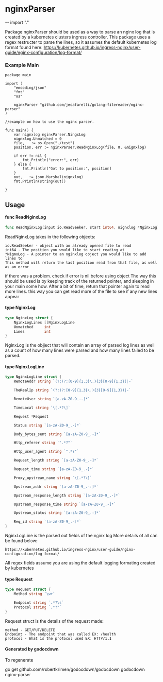 # nginxParser
--
    import "."

Package nginxParser should be used as a way to parse an nginx log that is
created by a kubernetes clusters ingress controller. This package uses a regex
restructer to parse the lines, so it assumes the default kubernetes log format
found here:
https://kubernetes.github.io/ingress-nginx/user-guide/nginx-configuration/log-format/
### Example Main

    package main

    import (
    	"encoding/json"
    	"fmt"
    	"os"

    	nginxParser "github.com/jecafarelli/golang-filereader/nginx-parser"
    )

    //example on how to use the nginx parser.

    func main() {
    	var nignxlog nginxParser.NingxLog
    	nignxlog.Unmatched = 0
    	file, _ := os.Open("./test")
    	position, err := nginxParser.ReadNginxLog(file, 0, &nignxlog)

    	if err != nil {
    		fmt.Println("error:", err)
    	} else {
    		fmt.Println("Got to position:", position)
    	}
    	out, _ := json.Marshal(nignxlog)
    	fmt.Println(string(out))

    }

## Usage

#### func  ReadNginxLog

```go
func ReadNginxLog(input io.ReadSeeker, start int64, nignxlog *NginxLog) (int64, error)
```
ReadNginxLog takes in the following objects:

    io.ReadSeeker - object with an already opened file to read
    int64 - The position you would like to start reading at
    *NignxLog - A pointer to an nginxlog object you would like to add lines to
    This method will return the last position read from that file, as well as an error

if there was a problem. check if error is nil before using object The way this
should be used is by keeping track of the returned pointer, and sleeping in your
main some how. After a bit of time, return that pointer again to read more
lines. this way you can get read more of the file to see if any new lines appear

#### type NginxLog

```go
type NginxLog struct {
	NginxLogLines []NginxLogLine
	Unmatched     int
	Lines         int
}
```

NginxLog is the objject that will contain an array of parsed log lines as well
as a count of how many lines were parsed and how many lines failed to be parsed.

#### type NginxLogLine

```go
type NginxLogLine struct {
	RemoteAddr string `(?:(?:[0-9]{1,3}\.){3}[0-9]{1,3})|-`

	TheRealIp string `(?:(?:[0-9]{1,3}\.){3}[0-9]{1,3})|-`

	RemoteUser string `[a-zA-Z0-9_.-]*`

	TimeLocal string `\[.*?\]`

	Request *Request

	Status string `[a-zA-Z0-9_.-]*`

	Body_bytes_sent string `[a-zA-Z0-9_.-]*`

	Http_referer string `".*?"`

	Http_user_agent string `".*?"`

	Request_length string `[a-zA-Z0-9_.-]*`

	Request_time string `[a-zA-Z0-9_.-]*`

	Proxy_upstream_name string `\[.*?\]`

	Upstream_addr string `[a-zA-Z0-9_.-:]*`

	Upstream_response_length string `[a-zA-Z0-9_.-]*`

	Upstream_response_time string `[a-zA-Z0-9_.-]*`

	Upstream_status string `[a-zA-Z0-9_.-]*`

	Req_id string `[a-zA-Z0-9_.-]*`
}
```

NginxLogLine is the parsed out fields of the nginx log More details of all can
be found below:

    https://kubernetes.github.io/ingress-nginx/user-guide/nginx-configuration/log-format/

All regex fields assume you are using the default logging formating created by
kubernetes

#### type Request

```go
type Request struct {
	Method string `\w+`

	Endpoint string `.*?\s`
	Protocol string `.*?"`
}
```

Request struct is the details of the request made:

    method - GET/PUT/DELETE
    Endpoint - The endpoint that was called EX: /health
    protocol - What is the protocol used EX: HTTP/1.1

#### Generated by godocdown
To regenerate

 go get github.com/robertkrimen/godocdown/godocdown
 godocdown nginx-parser

